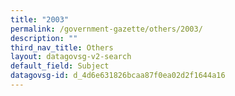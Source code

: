```yaml
---
title: "2003"
permalink: /government-gazette/others/2003/
description: ""
third_nav_title: Others
layout: datagovsg-v2-search
default_field: Subject
datagovsg-id: d_4d6e631826bcaa87f0ea02d2f1644a16
---
```

